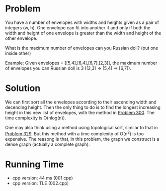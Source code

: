 # Problem

You have a number of envelopes with widths and heights given as a pair of integers (w, h). One envelope can fit into another if and only if both the width and height of one envelope is greater than the width and height of the other envelope.

What is the maximum number of envelopes can you Russian doll? (put one inside other)

Example:
Given envelopes = [[5,4],[6,4],[6,7],[2,3]], the maximum number of envelopes you can Russian doll is 3 ([2,3] => [5,4] => [6,7]).

# Solution

We can first sort all the envelopes according to their ascending width and decending height. Then the only thing to do is to find the longest increasing height in this new list of envelopes, with the method in [Problem 300](../300%20Longest%20Increasing%20Subsequence). The time complexity is O(nlog(n)).

One may also think using a method using topological sort, similar to that in [Problem 329](../329%20Longest%20Increasing%20Path%20in%20a%20Matrix). But this method with a time complexity of O(n<sup>2</sup>) is too expensive. The reasong is that, in this problem, the graph we construct is a dense graph (actually a complete graph).

# Running Time

- cpp version: 44 ms (001.cpp)
- cpp version: TLE (002.cpp)
